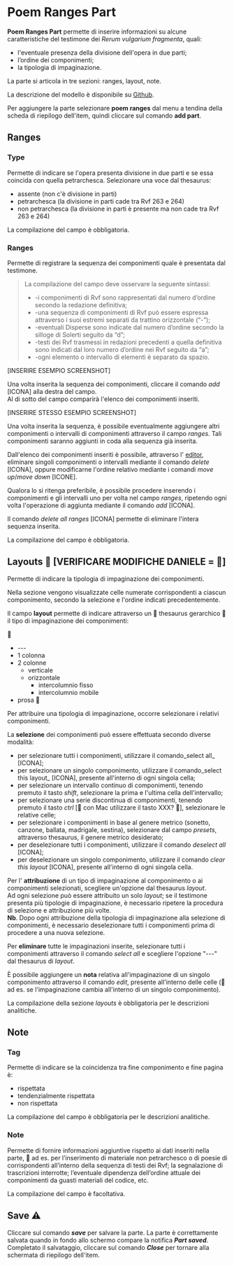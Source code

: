 # Poem Ranges Part

**Poem Ranges Part** permette di inserire informazioni su alcune caratteristiche del testimone dei _Rerum vulgarium fragmenta_, quali:
* l'eventuale presenza della divisione dell'opera in due parti;
* l’ordine dei componimenti;
* la tipologia di impaginazione.

La parte si articola in tre sezioni: ranges, layout, note.

La descrizione del modello è disponibile su [Github](https://github.com/vedph/cadmus-itinera#codpoemrangespart).

Per aggiungere la parte selezionare **poem ranges** dal menu a tendina della scheda di riepilogo dell'item, quindi cliccare sul comando **add part**.

## Ranges

### Type

Permette di indicare se l'opera presenta divisione in due parti e se essa coincida con quella petrarchesca. Selezionare una voce dal thesaurus:
* assente (non c'è divisione in parti)
* petrarchesca (la divisione in parti cade tra Rvf 263 e 264)
* non petrarchesca (la divisione in parti è presente ma non cade tra Rvf 263 e 264)

La compilazione del campo è obbligatoria.

### Ranges

Permette di registrare la sequenza dei componimenti quale è presentata dal testimone.

> La compilazione del campo deve osservare la seguente sintassi:
> * -i componimenti di Rvf sono rappresentati dal numero d’ordine secondo la redazione definitiva; 
> * -una sequenza di componimenti di Rvf può essere espressa attraverso i suoi estremi separati da trattino orizzontale (“-”); 
> * -eventuali Disperse sono indicate dal numero d’ordine secondo la silloge di Solerti seguito da “d”; 
> * -testi dei Rvf trasmessi in redazioni precedenti a quella definitiva sono indicati dal loro numero d’ordine nei Rvf seguito da “a”; 
> * -ogni elemento o intervallo di elementi è separato da spazio. 

[INSERIRE ESEMPIO SCREENSHOT]

Una volta inserita la sequenza dei componimenti, cliccare il comando _add_ [ICONA] alla destra del campo.  
Al di sotto del campo comparirà l'elenco dei componimenti inseriti.  

[INSERIRE STESSO ESEMPIO SCREENSHOT]

Una volta inserita la sequenza, è possibile eventualmente aggiungere altri componimenti o intervalli di componimenti attraverso il campo _ranges_. Tali componimenti saranno aggiunti in coda alla sequenza già inserita.

Dall'elenco dei componimenti inseriti è possibile, attraverso l' [editor](Editor_Brick.md), eliminare singoli componimenti o intervalli mediante il comando _delete_ [ICONA], oppure modificarne l'ordine relativo mediante i comandi _move up_/_move down_ [ICONE].

Qualora lo si ritenga preferibile, è possibile procedere inserendo i componimenti e gli intervalli uno per volta nel campo _ranges_, ripetendo ogni volta l'operazione di aggiunta mediante il comando _add_ [ICONA].

Il comando _delete all ranges_ [ICONA] permette di eliminare l'intera sequenza inserita.

La compilazione del campo è obbligatoria.
  
## Layouts 🚧 [VERIFICARE MODIFICHE DANIELE = 🌵]
Permette di indicare la tipologia di impaginazione dei componimenti.

Nella sezione vengono visualizzate celle numerate corrispondenti a ciascun componimento, secondo la selezione e l'ordine indicati precedentemente.

Il campo **layout** permette di indicare attraverso un 🌵 thesaurus gerarchico 🌵 il tipo di impaginazione dei componimenti:

🌵 
* \---
* 1 colonna
* 2 colonne
  * verticale
  * orizzontale
    * intercolumnio fisso
    * intercolumnio mobile
* prosa
🌵 

Per attribuire una tipologia di impaginazione, occorre selezionare i relativi componimenti.  

La **selezione** dei componimenti può essere effettuata secondo diverse modalità:

* per selezionare tutti i componimenti, utilizzare il comando_select all_ [ICONA];
* per selezionare un singolo componimento, utilizzare il comando_select this layout_ [ICONA], presente all'interno di ogni singola cella;
* per selezionare un intervallo continuo di componimenti, tenendo premuto il tasto _shift_, selezionare la prima e l'ultima cella dell'intervallo;
* per selezionare una serie discontinua di componimenti, tenendo premuto il tasto _ctrl_ [🌵 con Mac utilizzare il tasto XXX? 🌵], selezionare le relative celle;
* per selezionare i componimenti in base al genere metrico (sonetto, canzone, ballata, madrigale, sestina), selezionare dal campo _presets_, attraverso thesaurus, il genere metrico desiderato;
* per deselezionare tutti i componimenti, utilizzare il comando _deselect all_ [ICONA]; 
* per deselezionare un singolo componimento, utilizzare il comando _clear this layout_ [ICONA], presente all'interno di ogni singola cella.

Per l' **attribuzione** di un tipo di impaginazione al componimento o ai componimenti selezionati, scegliere un'opzione dal thesaurus _layout_.  
Ad ogni selezione può essere attribuito un solo _layout_; se il testimone presenta più tipologie di impaginazione, è necessario ripetere la procedura di selezione e attribuzione più volte.  
**Nb**. Dopo ogni attribuzione della tipologia di impaginazione alla selezione di componimenti, è necessario deselezionare tutti i componimenti prima di procedere a una nuova selezione.  

Per **eliminare** tutte le impaginazioni inserite, selezionare tutti i componimenti attraverso il comando _select all_ e scegliere l'opzione "---" dal thesaurus di _layout_.

È possibile aggiungere un **nota** relativa all'impaginazione di un singolo componimento attraverso il comando _edit_, presente all'interno delle celle (🚧 ad es. se l'impaginazione cambia all'interno di un singolo componimento).

La compilazione della sezione _layouts_ è obbligatoria per le descrizioni analitiche.


## Note

### Tag
Permette di indicare se la coincidenza tra fine componimento e fine pagina è:
* rispettata
* tendenzialmente rispettata
* non rispettata

La compilazione del campo è obbligatoria per le descrizioni analitiche.

### Note
Permette di fornire informazioni aggiuntive rispetto ai dati inseriti nella parte, 🚧 ad es. per l’inserimento di materiale non petrarchesco o di poesie di corrispondenti all’interno della sequenza di testi dei Rvf; la segnalazione di trascrizioni interrotte; l’eventuale dipendenza dell’ordine attuale dei componimenti da guasti materiali del codice, etc.

La compilazione del campo è facoltativa.

## Save ⚠️ 

Cliccare sul comando **_save_** per salvare la parte.
La parte è correttamente salvata quando in fondo allo schermo compare la notifica **_Part saved_**.  
Completato il salvataggio, cliccare sul comando **_Close_** per tornare alla schermata di riepilogo dell'item.
